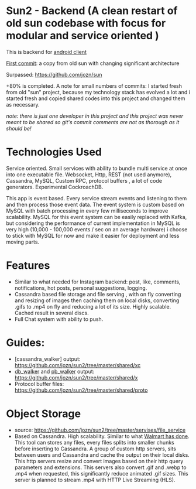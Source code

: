 # Sun2 - Backend  (A clean restart of old sun codebase with focus for modular and service oriented )

This is backend for [android client](https://github.com/jozn/ms_native)

[First commit](https://github.com/jozn/sun2/commit/6c658d5c5be31e07c29056c9dc41222cb5938d86): a copy from old sun with changing significant architecture

Surpassed: https://github.com/jozn/sun

+80% is completed.
A note for small numbers of commits: I started fresh from old "sun" project, because my technology stack has evolved a lot and i started fresh and copied shared codes into this project and changed them as necessary. 

*note: there is just one developer in this project and this project was never meant to be shared so git's commit comments are not as thorough as it should be!*

# Technologies Used
Service oriented. Small services with ability to bundle multi service at once into one executable file.
Websocket, Http, REST (not used anymore), Cassandra, MySQL, Custom RPC, protocol buffers , a lot of code generators. Experimental CockroachDB.

This app is event based. Every service stream events and listening to them and then process those event data. The event system is custom based on MySQL with batch processing in every few milliseconds to improve scalability. MySQL for this event system can be easily replaced with Kafka, but considering the performance of current implementation in MySQL is very high (10,000 - 100,000 events / sec on an average hardware) i choose to stick with MySQL for now and make it easier for deployment and less moving parts.  
# Features
+ Similar to what needed for Instagram backend: post, like, comments, notifications, hot posts, personal suggestions, logging.
+ Cassandra based file storage and file serving , with on fly converting and resizing of images then caching them on local disks, converting .gifs to .mp4 on fly and reducing a lot of its size. Highly scalable. Cached result in several discs.
+ Full Chat system with ability to push.

# Guides:
+ [cassandra_walker] output: https://github.com/jozn/sun2/tree/master/shared/xc
+ [db_walker](https://github.com/jozn/db-walker) and [pb_walker](https://github.com/jozn/pb_walker) output: https://github.com/jozn/sun2/tree/master/shared/x
+ Protocol buffer files: https://github.com/jozn/sun2/tree/master/shared/proto

# Object Storage
+ source: https://github.com/jozn/sun2/tree/master/servises/file_service
+ Based on Cassandra. High scalability. Similar to what [Walmart has done](https://medium.com/walmartlabs/building-object-store-storing-images-in-cassandra-walmart-scale-a6b9c02af593). This tool can stores any files, every files splits into smaller chunks before inserting to Cassandra. A group of custom http servers, sits between users and Cassandra and cache the output on their local disks. This http servers resize and convert images based on their http query parameters and extensions. This servers also convert .gif and .webp to .mp4 when requested, this significantly reduce animated .gif sizes. This server is planned to stream .mp4 with HTTP Live Streaming (HLS).
